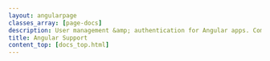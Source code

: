 ```yaml
---
layout: angularpage
classes_array: [page-docs]
description: User management &amp; authentication for Angular apps. Complete set of Stormpath developer documentation &amp; integration tools.
title: Angular Support
content_top: [docs_top.html]
---
```

